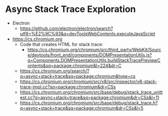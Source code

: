 # Async Stack Trace Exploration

  - Electron
    - https://github.com/electron/electron/search?utf8=%E2%9C%93&q=devToolsWebContents.executeJavaScript
  - https://cs.chromium.org
    - Code that creates HTML for stack trace:
	  - https://cs.chromium.org/chromium/src/third_party/WebKit/Source/devtools/front_end/components/DOMPresentationUtils.js?q=Components.DOMPresentationUtils.buildStackTracePreviewContents&sq=package:chromium&l=224&dr=C
    - https://cs.chromium.org/search/?q=async+stack+trace&sq=package:chromium&type=cs
	- https://cs.chromium.org/chromium/src/v8/src/inspector/v8-stack-trace-impl.cc?sq=package:chromium&dr=CSs
	- https://cs.chromium.org/chromium/src/base/debug/stack_trace_unittest.cc?q=async+stack+trace&sq=package:chromium&dr=CSs&l=11
	- https://cs.chromium.org/chromium/src/base/debug/stack_trace.h?q=async+stack+trace&sq=package:chromium&dr=CSs&l=5
